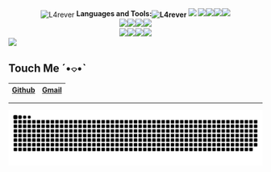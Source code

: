 <div align="center">
    <img alt="L4rever" align="center" height="70px" width="70px" src="https://c.tenor.com/cXlrPENTVkEAAAAi/chika-dance.gif">
    <b> Languages and Tools:<img alt="L4rever" align="center" height="70px" width="70px" src="https://c.tenor.com/cXlrPENTVkEAAAAi/chika-dance.gif">
        <img src="https://user-images.githubusercontent.com/73097560/115834477-dbab4500-a447-11eb-908a-139a6edaec5c.gif">
        <code><img width="15%" src="https://www.vectorlogo.zone/logos/javascript/javascript-ar21.svg"></code><code><img width="15%" src="https://www.vectorlogo.zone/logos/python/python-ar21.svg"></code><code><img width="15%" src="https://www.vectorlogo.zone/logos/reactjs/reactjs-ar21.svg"></code><code><img width="15%" src="https://www.vectorlogo.zone/logos/getbootstrap/getbootstrap-ar21.svg"></code>
        <br />
        <code><img width="15%" src="https://www.vectorlogo.zone/logos/nodejs/nodejs-ar21.svg"></code><code><img width="15%" src="https://www.vectorlogo.zone/logos/expressjs/expressjs-ar21.svg"></code><code><img width="15%" src="https://www.vectorlogo.zone/logos/mysql/mysql-ar21.svg"></code><code><img width="15%" src="https://www.vectorlogo.zone/logos/docker/docker-ar21.svg"></code><br />
        <code><img width="15%" src="https://www.vectorlogo.zone/logos/git-scm/git-scm-ar21.svg"></code><code><img width="15%" src="https://www.vectorlogo.zone/logos/npmjs/npmjs-ar21.svg"></code><code><img width="15%" src="https://www.vectorlogo.zone/logos/yarnpkg/yarnpkg-ar21.svg"></code><code><img width="15%" src="https://www.vectorlogo.zone/logos/js_webpack/js_webpack-ar21.svg"></code>
</div>

<img src="https://user-images.githubusercontent.com/73097560/115834477-dbab4500-a447-11eb-908a-139a6edaec5c.gif">
<br>
</p>

## Touch Me  ˊ•⌔•ˋ

|[Github](https://github.com/L4rever/)|[Gmail](resnyanskiy05@gmail.com)|
|:-|:--|
---

<p align="center">
    <img src="https://github.com/DHANOLA/DHANOLA/raw/output/github-contribution-grid-snake.svg" alt="snake"></center>
</p>


